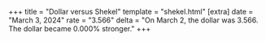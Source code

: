 +++
title = "Dollar versus Shekel"
template = "shekel.html"
[extra]
date = "March  3, 2024"
rate = "3.566"
delta = "On March  2, the dollar was 3.566. The dollar became 0.000% stronger."
+++
